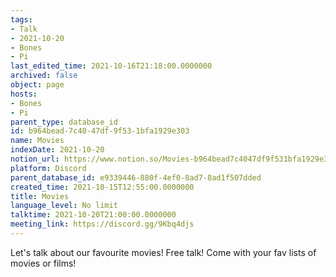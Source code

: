 ```yaml
---
tags:
- Talk
- 2021-10-20
- Bones
- Pi
last_edited_time: 2021-10-16T21:18:00.0000000
archived: false
object: page
hosts:
- Bones
- Pi
parent_type: database_id
id: b964bead-7c40-47df-9f53-1bfa1929e303
name: Movies
indexDate: 2021-10-20
notion_url: https://www.notion.so/Movies-b964bead7c4047df9f531bfa1929e303
platform: Discord
parent_database_id: e9339446-880f-4ef0-8ad7-8ad1f507dded
created_time: 2021-10-15T12:55:00.0000000
title: Movies
language_level: No limit
talktime: 2021-10-20T21:00:00.0000000
meeting_link: https://discord.gg/9Kbq4djs
---
```


Let's talk about our favourite movies!
Free talk! Come with your fav lists of movies or films!


